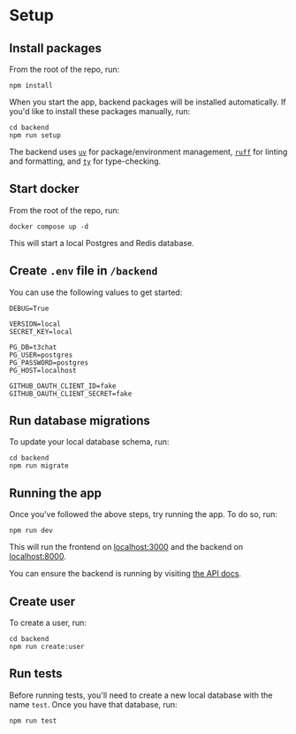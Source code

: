 # Setup

## Install packages

From the root of the repo, run:

```shell
npm install
```

When you start the app, backend packages will be installed automatically.
If you'd like to install these packages manually, run:

```shell
cd backend
npm run setup
```

The backend uses [`uv`](https://docs.astral.sh/uv/) for package/environment management, [`ruff`](https://docs.astral.sh/ruff/) for linting and formatting, and [`ty`](https://github.com/astral-sh/ty) for type-checking.

## Start docker

From the root of the repo, run:

```shell
docker compose up -d
```

This will start a local Postgres and Redis database.

## Create `.env` file in `/backend`

You can use the following values to get started:

```text
DEBUG=True

VERSION=local
SECRET_KEY=local

PG_DB=t3chat
PG_USER=postgres
PG_PASSWORD=postgres
PG_HOST=localhost

GITHUB_OAUTH_CLIENT_ID=fake
GITHUB_OAUTH_CLIENT_SECRET=fake
```

## Run database migrations

To update your local database schema, run:

```shell
cd backend
npm run migrate
```

## Running the app

Once you've followed the above steps, try running the app.
To do so, run:

```shell
npm run dev
```

This will run the frontend on [localhost:3000](http://localhost:3000) and the backend on [localhost:8000](http://localhost:8000).

You can ensure the backend is running by visiting [the API docs](http://localhost:8000/api/docs).

## Create user

To create a user, run:

```shell
cd backend
npm run create:user
```

## Run tests

Before running tests, you'll need to create a new local database with the name `test`.
Once you have that database, run:

```shell
npm run test
```
